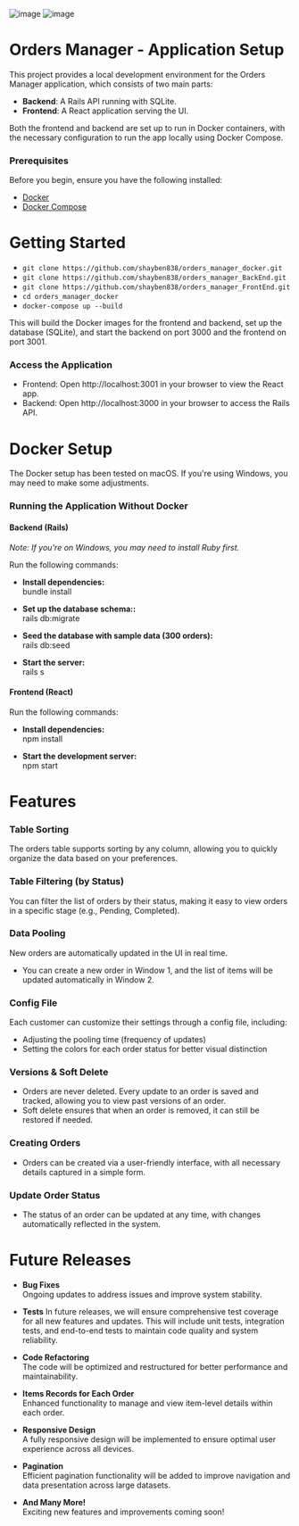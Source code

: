 ![image](https://github.com/user-attachments/assets/6a4ab7b8-1a7c-45b3-89d2-1f7c8e65ed69)
![image](https://github.com/user-attachments/assets/d8aadf11-385a-43ce-8ace-7a96021b2235)




# Orders Manager - Application Setup

This project provides a local development environment for the Orders Manager application, which consists of two main parts:

- **Backend**: A Rails API running with SQLite.
- **Frontend**: A React application serving the UI.

Both the frontend and backend are set up to run in Docker containers, with the necessary configuration to run the app locally using Docker Compose.

### Prerequisites

Before you begin, ensure you have the following installed:

- [Docker](https://www.docker.com/get-started)
- [Docker Compose](https://docs.docker.com/compose/install/)

# Getting Started
- `git clone https://github.com/shayben838/orders_manager_docker.git`
- `git clone https://github.com/shayben838/orders_manager_BackEnd.git`
- `git clone https://github.com/shayben838/orders_manager_FrontEnd.git`
- `cd orders_manager_docker`
- `docker-compose up --build`


This will build the Docker images for the frontend and backend, set up the database (SQLite), and start the backend on port 3000 and the frontend on port 3001.

### Access the Application
- Frontend: Open http://localhost:3001 in your browser to view the React app.
- Backend: Open http://localhost:3000 in your browser to access the Rails API.


# Docker Setup  
The Docker setup has been tested on macOS. If you're using Windows, you may need to make some adjustments.  

### Running the Application Without Docker  

#### Backend (Rails)  
*Note: If you're on Windows, you may need to install Ruby first.*  

Run the following commands:  

- **Install dependencies:**  
  bundle install

- **Set up the database schema::**  
  rails db:migrate

- **Seed the database with sample data (300 orders):**  
  rails db:seed

- **Start the server:**  
  rails s

#### Frontend (React)
Run the following commands:  

- **Install dependencies:**  
  npm install

- **Start the development server:**  
  npm start


# Features

### Table Sorting  
The orders table supports sorting by any column, allowing you to quickly organize the data based on your preferences.

### Table Filtering (by Status)  
You can filter the list of orders by their status, making it easy to view orders in a specific stage (e.g., Pending, Completed).

### Data Pooling  
New orders are automatically updated in the UI in real time.  
- You can create a new order in Window 1, and the list of items will be updated automatically in Window 2.

### Config File  
Each customer can customize their settings through a config file, including:  
- Adjusting the pooling time (frequency of updates)  
- Setting the colors for each order status for better visual distinction

### Versions & Soft Delete  
- Orders are never deleted. Every update to an order is saved and tracked, allowing you to view past versions of an order.  
- Soft delete ensures that when an order is removed, it can still be restored if needed.

### Creating Orders  
- Orders can be created via a user-friendly interface, with all necessary details captured in a simple form.

### Update Order Status  
- The status of an order can be updated at any time, with changes automatically reflected in the system.


# Future Releases  

- **Bug Fixes**  
  Ongoing updates to address issues and improve system stability.

- **Tests**
  In future releases, we will ensure comprehensive test coverage for all new features and updates.
  This will include unit tests, integration tests, and end-to-end tests to maintain code quality and system reliability.


- **Code Refactoring**  
  The code will be optimized and restructured for better performance and maintainability.

- **Items Records for Each Order**  
  Enhanced functionality to manage and view item-level details within each order.
  
- **Responsive Design**  
  A fully responsive design will be implemented to ensure optimal user experience across all devices.

- **Pagination**  
  Efficient pagination functionality will be added to improve navigation and data presentation across large datasets.

- **And Many More!**  
  Exciting new features and improvements coming soon!

